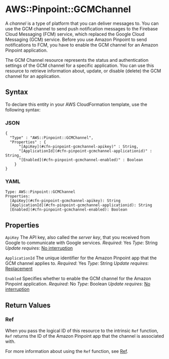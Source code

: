 # AWS::Pinpoint::GCMChannel<a name="aws-resource-pinpoint-gcmchannel"></a>

A *channel* is a type of platform that you can deliver messages to\. You can use the GCM channel to send push notification messages to the Firebase Cloud Messaging \(FCM\) service, which replaced the Google Cloud Messaging \(GCM\) service\. Before you use Amazon Pinpoint to send notifications to FCM, you have to enable the GCM channel for an Amazon Pinpoint application\.

The GCM Channel resource represents the status and authentication settings of the GCM channel for a specific application\. You can use this resource to retrieve information about, update, or disable \(delete\) the GCM channel for an application\.

## Syntax<a name="aws-resource-pinpoint-gcmchannel-syntax"></a>

To declare this entity in your AWS CloudFormation template, use the following syntax:

### JSON<a name="aws-resource-pinpoint-gcmchannel-syntax.json"></a>

```
{
  "Type" : "AWS::Pinpoint::GCMChannel",
  "Properties" : {
      "[ApiKey](#cfn-pinpoint-gcmchannel-apikey)" : String,
      "[ApplicationId](#cfn-pinpoint-gcmchannel-applicationid)" : String,
      "[Enabled](#cfn-pinpoint-gcmchannel-enabled)" : Boolean
    }
}
```

### YAML<a name="aws-resource-pinpoint-gcmchannel-syntax.yaml"></a>

```
Type: AWS::Pinpoint::GCMChannel
Properties:
  [ApiKey](#cfn-pinpoint-gcmchannel-apikey): String
  [ApplicationId](#cfn-pinpoint-gcmchannel-applicationid): String
  [Enabled](#cfn-pinpoint-gcmchannel-enabled): Boolean
```

## Properties<a name="aws-resource-pinpoint-gcmchannel-properties"></a>

`ApiKey`  <a name="cfn-pinpoint-gcmchannel-apikey"></a>
The API key, also called the *server key*, that you received from Google to communicate with Google services\.
*Required*: Yes
*Type*: String
*Update requires*: [No interruption](https://docs.aws.amazon.com/AWSCloudFormation/latest/UserGuide/using-cfn-updating-stacks-update-behaviors.html#update-no-interrupt)

`ApplicationId`  <a name="cfn-pinpoint-gcmchannel-applicationid"></a>
The unique identifier for the Amazon Pinpoint app that the GCM channel applies to\.
*Required*: Yes
*Type*: String
*Update requires*: [Replacement](https://docs.aws.amazon.com/AWSCloudFormation/latest/UserGuide/using-cfn-updating-stacks-update-behaviors.html#update-replacement)

`Enabled`  <a name="cfn-pinpoint-gcmchannel-enabled"></a>
Specifies whether to enable the GCM channel for the Amazon Pinpoint application\.
*Required*: No
*Type*: Boolean
*Update requires*: [No interruption](https://docs.aws.amazon.com/AWSCloudFormation/latest/UserGuide/using-cfn-updating-stacks-update-behaviors.html#update-no-interrupt)

## Return Values<a name="aws-resource-pinpoint-gcmchannel-return-values"></a>

### Ref<a name="aws-resource-pinpoint-gcmchannel-return-values-ref"></a>

When you pass the logical ID of this resource to the intrinsic `Ref` function, `Ref` returns the ID of the Amazon Pinpoint app that the channel is associated with\.

For more information about using the `Ref` function, see [Ref](https://docs.aws.amazon.com/AWSCloudFormation/latest/UserGuide/intrinsic-function-reference-ref.html)\.
